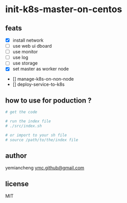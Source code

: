 # init-k8s-master-on-centos

## feats

- [x] install network
- [ ] use web ui dboard
- [ ] use monitor
- [ ] use log
- [ ] use storage
- [x] set master as worker node
- [] manage-k8s-on-non-node
- [] deploy-service-to-k8s

## how to use for poduction ?

```sh
# get the code

# run the index file
# ./src/index.sh

# or import to your sh file
# source /path/to/the/index file

```

## author

yemiancheng <ymc.github@gmail.com>

## license

MIT
